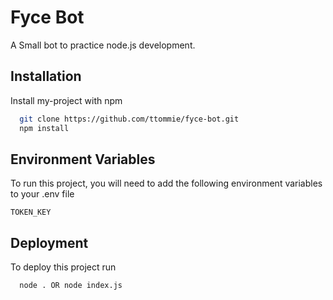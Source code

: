 # Fyce Bot 

A Small bot to practice node.js development.

## Installation

Install my-project with npm

```bash
  git clone https://github.com/ttommie/fyce-bot.git
  npm install
```

## Environment Variables

To run this project, you will need to add the following environment variables to your .env file

`TOKEN_KEY`
   
## Deployment

To deploy this project run

```bash
  node . OR node index.js
```